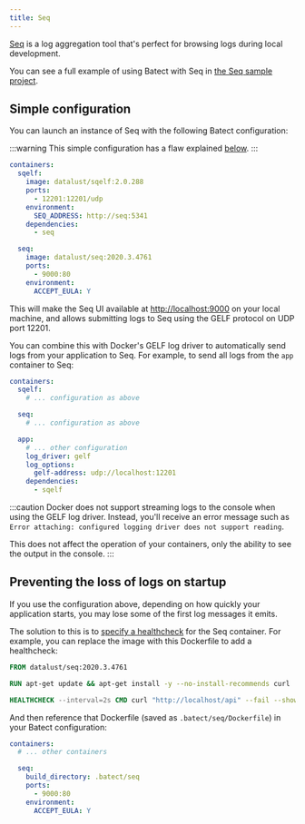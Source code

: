```yaml
---
title: Seq
---
```


[Seq](https://datalust.co/seq) is a log aggregation tool that's perfect for browsing logs during local development.

You can see a full example of using Batect with Seq in [the Seq sample project](https://github.com/batect/batect-sample-seq).

## Simple configuration

You can launch an instance of Seq with the following Batect configuration:

:::warning
This simple configuration has a flaw explained [below](#preventing-the-loss-of-logs-on-startup).
:::

```yaml title="batect.yml"
containers:
  sqelf:
    image: datalust/sqelf:2.0.288
    ports:
      - 12201:12201/udp
    environment:
      SEQ_ADDRESS: http://seq:5341
    dependencies:
      - seq

  seq:
    image: datalust/seq:2020.3.4761
    ports:
      - 9000:80
    environment:
      ACCEPT_EULA: Y
```

This will make the Seq UI available at [http://localhost:9000](http://localhost:9000) on your local machine, and allows submitting
logs to Seq using the GELF protocol on UDP port 12201.

You can combine this with Docker's GELF log driver to automatically send logs from your application to Seq. For example, to send
all logs from the `app` container to Seq:

```yaml title="batect.yml"
containers:
  sqelf:
    # ... configuration as above

  seq:
    # ... configuration as above

  app:
    # ... other configuration
    log_driver: gelf
    log_options:
      gelf-address: udp://localhost:12201
    dependencies:
      - sqelf
```

:::caution
Docker does not support streaming logs to the console when using the GELF log driver. Instead, you'll receive an error message such
as `Error attaching: configured logging driver does not support reading`.

This does not affect the operation of your containers, only the ability to see the output in the console.
:::

## Preventing the loss of logs on startup

If you use the configuration above, depending on how quickly your application starts, you may lose some of the first log messages it emits.

The solution to this is to [specify a healthcheck](../../how-to/wait-for-dependencies.md) for the Seq container. For example, you can
replace the image with this Dockerfile to add a healthcheck:

```dockerfile title=".batect/seq/Dockerfile"
FROM datalust/seq:2020.3.4761

RUN apt-get update && apt-get install -y --no-install-recommends curl

HEALTHCHECK --interval=2s CMD curl "http://localhost/api" --fail --show-error --silent
```

And then reference that Dockerfile (saved as `.batect/seq/Dockerfile`) in your Batect configuration:

```yaml title="batect.yml"
containers:
  # ... other containers

  seq:
    build_directory: .batect/seq
    ports:
      - 9000:80
    environment:
      ACCEPT_EULA: Y
```
